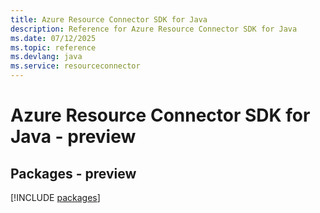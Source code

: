 ```yaml
---
title: Azure Resource Connector SDK for Java
description: Reference for Azure Resource Connector SDK for Java
ms.date: 07/12/2025
ms.topic: reference
ms.devlang: java
ms.service: resourceconnector
---
```

# Azure Resource Connector SDK for Java - preview
## Packages - preview
[!INCLUDE [packages](resource-connector-index.md)]